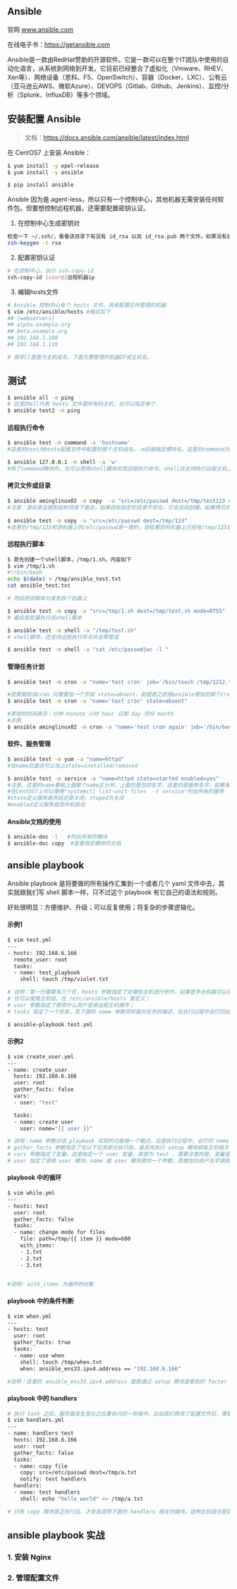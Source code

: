 ## Ansible

官网 www.ansible.com

在线电子书：https://getansible.com

Ansible是一款由RedHat赞助的开源软件。它是一款可以在整个IT团队中使用的自动化语言，从系统到网络到开发。它目前已经整合了虚拟化（Vmware、RHEV、Xen等）、网络设备（思科、F5、OpenSwitch）、容器（Docker、LXC）、公有云（亚马逊云AWS、微软Azure）、DEVOPS（Gitlab、Github、Jenkins）、监控/分析（Splunk、InfluxDB）等多个领域。

## 安装配置 Ansible
> 文档：https://docs.ansible.com/ansible/latest/index.html

在 CentOS7 上安装 Ansible：
```bash
$ yum install -y epel-release
$ yum install -y ansible

$ pip install ansible
```
Ansible 因为是 agent-less，所以只有一个控制中心，其他机器无需安装任何软件包。但要想控制远程机器，还需要配置密钥认证。

1. 在控制中心生成密钥对
```bash
检查一下 ~/.ssh/，看看该目录下有没有 id_rsa 以及 id_rsa.pub 两个文件。如果没有执行如下命令
ssh-keygen -t rsa
```

2. 配置密钥认证
```bash
# 在控制中心，执行 ssh-copy-id
ssh-copy-id [user@]远程机器ip
```

3. 编辑hosts文件
```bash
# Ansible 控制中心有个 hosts 文件，用来配置它所管理的机器
$ vim /etc/ansible/hosts #格式如下
## [webservers]
## alpha.example.org
## beta.example.org
## 192.168.1.100
## 192.168.1.110

# 其中[]里面为主机组名，下面为要管理的机器IP或主机名。
```

## 测试
```bash
$ ansible all -m ping 
# 这里的all代表 hosts 文件里所有的主机，也可以指定单个
$ ansible test2 -m ping
```

#### 远程执行命令
```bash
$ ansible test -m command -a 'hostname'
#这里的test为hosts配置文件中配置的那个主机组名，-m后面指定模块名，这里的command为远程执行命令的模块，-a后面跟具体的命令

$ ansible 127.0.0.1 -m shell -a 'w' 
#除了command模块外，也可以使用shell模块实现远程执行命令。shell还支持执行远程主机上的shell脚本。
```

#### 拷贝文件或目录
```bash
$ ansible aminglinux02 -m copy  -a "src=/etc/passwd dest=/tmp/test123 owner=root group=root mode=0755"
#注意：源目录会放到目标目录下面去，如果目标指定的目录不存在，它会自动创建。如果拷贝的是文件，dest指定的名字和源如果不同，并且它不是已经存在的目录，相当于拷贝过去后又重命名。但相反，如果desc是目标机器上已经存在的目录，则会直接把文件拷贝到该目录下面。
 
$ ansible test -m copy -a "src=/etc/passwd dest=/tmp/123"
#这里的/tmp/123和源机器上的/etc/passwd是一致的，但如果目标机器上已经有/tmp/123目录，则会再/tmp/123目录下面建立passwd文件
```

#### 远程执行脚本
```bash
$ 首先创建一个shell脚本，/tmp/1.sh，内容如下
$ vim /tmp/1.sh
#!/bin/bash
echo $(date) > /tmp/ansible_test.txt
cat ansible_test.txt

# 然后把该脚本分发到各个机器上

$ ansible test -m copy -a "src=/tmp/1.sh dest=/tmp/test.sh mode=0755"
# 最后是批量执行该shell脚本

$ ansible test -m shell -a "/tmp/test.sh"
# shell模块，还支持远程执行命令并且带管道

$ ansible test -m shell -a "cat /etc/passwd|wc -l "
```

#### 管理任务计划
```bash
$ ansible test -m cron -a "name='test cron' job='/bin/touch /tmp/1212.txt'  weekday=6"

#若要删除该cron 只需要加一个字段 state=absent，前提是之前用ansible增加的那个cron没有手动修改过。 
$ ansible test -m cron -a "name='test cron' state=absent"

#其他的时间表示：分钟 minute 小时 hour 日期 day 月份 month
#示例
$ ansible aminglinux02 -m cron -a "name='test cron again' job='/bin/bash /usr/local/sbin/123.sh' minute=*/10 hour=10-20 day=5,10,15"
```

#### 软件、服务管理
```bash
$ ansible test -m yum -a "name=httpd" 
#在name后面还可以加上state=installed/removed

$ ansible test -m service -a "name=httpd state=started enabled=yes" 
#注意，这里的name要和上面那个name区分开，上面的是包的名字，这里的是服务名字，如果本机没有该服务，则会报错
#在CentOS7上可以使用"systemctl list-unit-files  -t service"列出所有的服务
#state定义服务是开启还是关闭，stoped为关闭
#enabled定义服务是否开机启动
```

#### Ansible文档的使用
```bash
$ ansible-doc -l   #列出所有的模块
$ ansible-doc copy  #查看指定模块的文档
```

## ansible playbook
Ansible playbook 是将要做的所有操作汇集到一个或者几个 yaml 文件中去，其实就跟我们写 shell 脚本一样，只不过这个 playbook 有它自己的语法和规则。

好处很明显：方便维护、升级；可以反复使用；将复杂的步骤逻辑化。

#### 示例1
```bash
$ vim test.yml
---
- hosts: 192.168.6.166
  remote_user: root
  tasks:
  - name: test_playbook
    shell: touch /tmp/violet.txt

# 说明：第一行需要有三个杠，hosts 参数指定了对哪些主机进行参作，如果是多台机器可以用逗号作为分隔，
# 也可以使用主机组，在 /etc/ansible/hosts 里定义；
# user 参数指定了使用什么用户登录远程主机操作；
# tasks 指定了一个任务，其下面的 name 参数同样是对任务的描述，在执行过程中会打印出来，shell 是 ansible 模块名字

$ ansible-playbook test.yml
```

#### 示例2
```bash
$ vim create_user.yml
---
- name: create_user
  hosts: 192.168.6.166
  user: root
  gather_facts: false
  vars:
  - user: "test"

  tasks:
  - name: create user
    user: name="{{ user }}"

# 说明：name 参数对该 playbook 实现的功能做一个概述，后面执行过程中，会打印 name 变量的值，可以省略；
# gather_facts 参数指定了在以下任务部分执行前，是否先执行 setup 模块获取主机相关信息，这在后面的 task 会使用到 setup 获取信息时用到  <ansible 127.0.0.1 -m setup>；
# vars 参数指定了变量，这里指定一个 user 变量，其值为 test ，需要注意的是，变量值一定要用引号引住；
# user 指定了调用 user 模块，name 是 user 模块里的一个参数，而增加的用户名字调用了上面 user 变量的值。
```

#### playbook 中的循环
```bash
$ vim while.yml
---
- hosts: test
  user: root
  gather_facts: false
  tasks:
  - name: change mode for files
    file: path=/tmp/{{ item }} mode=600
    with_items:
    - 1.txt
    - 2.txt
    - 3.txt


#说明: with_items 为循环的对象
```

#### playbook 中的条件判断
```bash
$ vim when.yml
---
- hosts: test
  user: root
  gather_facts: true
  tasks:
  - name: use when
    shell: touch /tmp/when.txt
    when: ansible_ens33.ipv4.address == "192.168.6.166"

#说明：这里的 ansible_ens33.ipv4.address 就是通过 setup 模块查看到的 facter 信息
```

#### playbook 中的 handlers
```bash
# 执行 task 之后，服务器发生变化之后要执行的一些操作，比如我们修改了配置文件后，需要重启一下服务
$ vim handlers.yml
---
- name: handlers test
  hosts: 192.168.6.166
  user: root
  gather_facts: false
  tasks:
  - name: copy file
    copy: src=/etc/passwd dest=/tmp/a.txt
    notify: test handlers
  handlers:
  - name: test handlers
    shell: echo "hello world" >> /tmp/a.txt

# 只有 copy 模块真正执行后，才会去调用下面的 handlers 相关的操作。这种比较适合配置文件发生更改后，重启服务的操作
```

## ansible playbook 实战
### 1. 安装 Nginx

### 2. 管理配置文件
